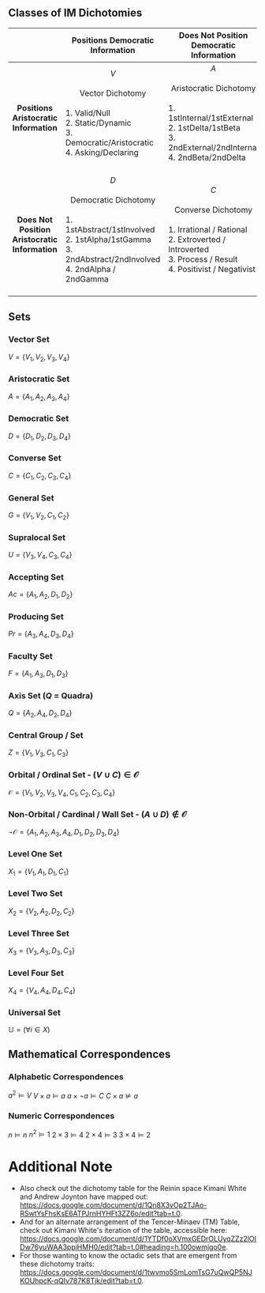 ## Classes of IM Dichotomies

|                                                |                                                                                                           Positions Democratic Information                                                                                                           |                                                                                                       Does Not Position Democratic Information                                                                                                       |
| :--------------------------------------------: | :--------------------------------------------------------------------------------------------------------------------------------------------------------------------------------------------------------------------------------------------------: | :--------------------------------------------------------------------------------------------------------------------------------------------------------------------------------------------------------------------------------------------------: |
|     **Positions Aristocratic Information**     |              <span class="cell-vector"> $V$<br><br>Vector Dichotomy<br><span style="text-align:left; display:block;"><br>1. Valid/Null<br>2. Static/Dynamic<br>3. Democratic/Aristocratic<br>4. Asking/Declaring<br></span><br></span>               | <span class="cell-aristocratic"> $A$<br><br>Aristocratic Dichotomy<br><span style="text-align:left; display:block;"><br>1. 1stInternal/1stExternal<br>2. 1stDelta/1stBeta<br>3. 2ndExternal/2ndInternal<br>4. 2ndBeta/2ndDelta<br></span><br></span> |
| **Does Not Position Aristocratic Information** | <span class="cell-democratic"> $D$<br><br>Democratic Dichotomy<br><span style="text-align:left; display:block;"><br>1. 1stAbstract/1stInvolved<br>2. 1stAlpha/1stGamma<br>3. 2ndAbstract/2ndInvolved<br>4. 2ndAlpha / 2ndGamma<br></span><br></span> | <span class="cell-converse"> $C$<br><br>Converse Dichotomy<br><span style="text-align:left; display:block;"><br>1. Irrational / Rational<br>2. Extroverted / Introverted<br>3. Process / Result<br>4. Positivist / Negativist<br></span><br></span>  |


## Sets

### Vector Set

$V = \{V_{1}, V_{2}, V_{3}, V_{4}\}$


### Aristocratic Set

$A = \{A_{1}, A_{2}, A_{3}, A_{4}\}$


### Democratic Set

$D = \{D_{1}, D_{2}, D_{3}, D_{4}\}$


### Converse Set

$C = \{C_{1}, C_{2}, C_{3}, C_{4}\}$


### General Set

$G = \{V_{1}, V_{2}, C_{1}, C_{2}\}$


### Supralocal Set

$U = \{V_{3}, V_{4}, C_{3}, C_{4}\}$


### Accepting Set

$Ac = \{A_{1}, A_{2}, D_{1}, D_{2}\}$


### Producing Set

$Pr = \{A_{3}, A_{4}, D_{3}, D_{4}\}$


### Faculty Set

$F = \{A_{1}, A_{3}, D_{1}, D_{3}\}$


### Axis Set ($Q$ = Quadra)

$Q = \{A_{2}, A_{4}, D_{2}, D_{4}\}$


### Central Group / Set

$Z = \{V_{1}, V_{3}, C_{1}, C_{3}\}$


### Orbital / Ordinal Set - $(V \cup C) \in \mathcal{O}$

$\mathcal{O} = \{V_{1}, V_{2}, V_{3}, V_{4}, C_{1}, C_{2}, C_{3}, C_{4}\}$


### Non-Orbital / Cardinal / Wall Set - $(A \cup D) \notin \mathcal{O}$

$¬\mathcal{O} = \{A_{1}, A_{2}, A_{3}, A_{4}, D_{1}, D_{2}, D_{3}, D_{4}\}$


### Level One Set

$X_{1} = \{V_{1}, A_{1}, D_{1}, C_{1}\}$


### Level Two Set

$X_{2} = \{V_{2}, A_{2}, D_{2}, C_{2}\}$


### Level Three Set

$X_{3} = \{V_{3}, A_{3}, D_{3}, C_{3}\}$


### Level Four Set

$X_{4} = \{V_{4}, A_{4}, D_{4}, C_{4}\}$


### Universal Set

$\mathbb{U} = (\forall i \in X)$


## Mathematical Correspondences

### Alphabetic Correspondences

$a^{2} \vDash V$
$V \times a \vDash a$
$a \times ¬a \vDash C$
$C \times a \nvDash a$

### Numeric Correspondences
$n \vDash n$
$n^{2} \vDash 1$
$2 \times 3 \vDash 4$
$2 \times 4 \vDash 3$
$3 \times 4 \vDash 2$

# Additional Note

- Also check out the dichotomy table for the Reinin space Kimani White and Andrew Joynton have mapped out: https://docs.google.com/document/d/1Qn8X3vOp2TJAo-RSwtYsFhsKsE6ATPJrnHYHFt3ZZ6o/edit?tab=t.0.
- And for an alternate arrangement of the Tencer-Minaev (TM) Table, check out Kimani White's iteration of the table, accessible here: https://docs.google.com/document/d/1YTDf0oXVmxGEDrOLUyqZZz2lOIDw76yuWAA3ppjHMH0/edit?tab=t.0#heading=h.100owmjgo0e.
- For those wanting to know the octadic sets that are emergent from these dichotomy traits: https://docs.google.com/document/d/1twvmo5SmLomTsG7uQwQP5NJKOUhpcK-qQIv787K8Tjk/edit?tab=t.0.


